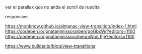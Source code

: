 ver el parallax que no anda el scroll de ruedita

responsive

https://monknow.github.io/almanac-view-transition/index-1.html
https://codepen.io/jonatanjmissora/pen/poGbxWr?editors=1100
https://codepen.io/jonatanjmissora/pen/oNmLPje?editors=1100

https://www.builder.io/blog/view-transitions